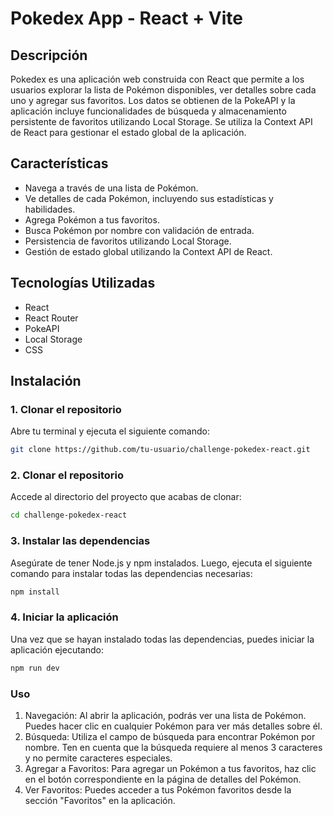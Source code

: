 # Pokedex App - React + Vite

## Descripción

Pokedex es una aplicación web construida con React que permite a los usuarios explorar la lista de Pokémon disponibles, ver detalles sobre cada uno y agregar sus favoritos. Los datos se obtienen de la PokeAPI y la aplicación incluye funcionalidades de búsqueda y almacenamiento persistente de favoritos utilizando Local Storage. Se utiliza la Context API de React para gestionar el estado global de la aplicación.

## Características

- Navega a través de una lista de Pokémon.
- Ve detalles de cada Pokémon, incluyendo sus estadísticas y habilidades.
- Agrega Pokémon a tus favoritos.
- Busca Pokémon por nombre con validación de entrada.
- Persistencia de favoritos utilizando Local Storage.
- Gestión de estado global utilizando la Context API de React.

## Tecnologías Utilizadas

- React
- React Router
- PokeAPI
- Local Storage
- CSS

## Instalación

### 1. Clonar el repositorio

Abre tu terminal y ejecuta el siguiente comando:
```bash
git clone https://github.com/tu-usuario/challenge-pokedex-react.git

```
### 2. Clonar el repositorio

Accede al directorio del proyecto que acabas de clonar:
```bash
cd challenge-pokedex-react
```

### 3. Instalar las dependencias

Asegúrate de tener Node.js y npm instalados. Luego, ejecuta el siguiente comando para instalar todas las dependencias necesarias:
```bash
npm install
```

### 4. Iniciar la aplicación

Una vez que se hayan instalado todas las dependencias, puedes iniciar la aplicación ejecutando:

```bash
npm run dev
```

### Uso

1. Navegación: Al abrir la aplicación, podrás ver una lista de Pokémon. Puedes hacer clic en cualquier Pokémon para ver más detalles sobre él.
2. Búsqueda: Utiliza el campo de búsqueda para encontrar Pokémon por nombre. Ten en cuenta que la búsqueda requiere al menos 3 caracteres y no permite caracteres especiales.
3. Agregar a Favoritos: Para agregar un Pokémon a tus favoritos, haz clic en el botón correspondiente en la página de detalles del Pokémon.
4. Ver Favoritos: Puedes acceder a tus Pokémon favoritos desde la sección "Favoritos" en la aplicación.
